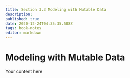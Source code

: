 ```yaml
---
title: Section 3.3 Modeling with Mutable Data
description: 
published: true
date: 2020-12-24T04:35:35.508Z
tags: book-notes
editor: markdown
---
```


# Modeling with Mutable Data
Your content here